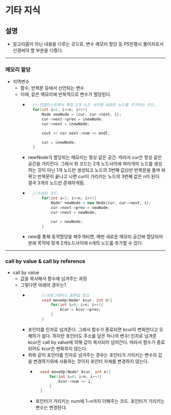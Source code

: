 # 기타 지식

## 설명
- 알고리즘이 아닌 내용을 다루는 곳으로, 변수 메모리 할당 등 PS진행시 풀이자로서 신경써야 할 부분을 다뤘다.
---

### 메모리 할당
- 지역변수
    - 함수, 반복문 등에서 선언되는 변수
    - 이때, 같은 메모리에 반복적으로 변수가 할당된다.
        - ```c++
            // 연결리스트에서 특정 2개 노드 사이에 새로운 노드를 추가하는 코드.
            for(int i=1; i<=n; i++){
                Node newNode = {cur, cur->next, i};
                cur->next->prev = &newNode;
                cur->next = &newNode;

                cout << cur.next->num << endl;

                cur = &newNode;
            }
            ```
        - newNode가 할당되는 메모리는 항상 같은 공간. 따라서 cur은 항상 같은 공간을 가리킨다. 그래서 위 코드는 2개 노드사이에 여러개의 노드를 생성하는 것이 아닌
        1개 노드만 생성되고 노드의 3번째 값(i)만 반복문을 돌며 바뀌고 반복문이 끝나고 나면 cur이 가리키는 노드의 3번째 값은 n이 된다. 결국 3개의 노드만 존재하게됨.
        - ```c++
            //수정된 코드
                for(int i=1; i<=n; i++){
                    Node* newNode = new Node{cur, cur->next, i};
                    cur->next->prev = newNode;
                    cur->next = newNode;

                    cur = newNode;
                }
            ```
        - new를 통해 동적할당을 해주게되면, 매번 새로운 메모리 공간에 할당되어 본래 목적에 맞게 2개노드사이에 n개의 노드를 추가할 수 있다.
---
### call by value & call by reference
- call by value
    - 값을 복사해서 함수에 넘겨주는 과정
    - 그렇다면 아래의 경우는?
        - ```c++
                //프로그래머스 표편집 참고
                void moveUp(Node* kcur, int n){
                    for(int i=0; i<n; i++){
                        kcur = kcur->prev;
                    }
                }
            ```
        - 포인터를 인자로 넘겨준다. 그래서 함수가 종료되면 kcur이 변화한다고 오해하기 쉽다. 하지만 포인터도 주소를 담은 하나의 변수! 인자로 넘겨준 kcur은 call by value에 의해 값이 복사되어 넘어간다. 따라서 함수가 종료되어도 kcur은 변화하지 않는다. 
        - 위와 같이 포인터를 인자로 넘겨주는 경우는 포인터가 가리키는 변수의 값을 변경하기위에 사용하는 것이지 포인터 자체를 변경하지 않는다. 
            - ```c++
                void moveUp(Node* kcur, int n){
                    for(int i=0; i<n; i++){
                        kcur->num += i;
                    }
                }                
                ```
            - 포인터가 가리키는 num에 1~n까지 더해주는 코드. 포인터가 가리키는 변수는 변경된다.
